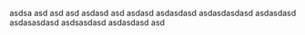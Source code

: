 asdsa
asd
asd
asd
asdasd
asd
asdasd
asdasdasd
asdasdasdasd
asdasdasd
asdasasdasd
asdsasdasd
asdasdasd
asd
